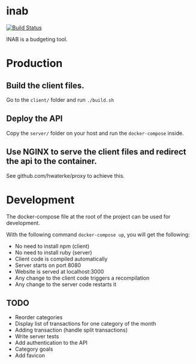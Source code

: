 # inab

[![Build Status](https://img.shields.io/travis/hwaterke/inab/master.svg?style=flat-square)](https://travis-ci.org/hwaterke/inab)

INAB is a budgeting tool.

# Production

## Build the client files.
Go to the `client/` folder and run `./build.sh`

## Deploy the API
Copy the `server/` folder on your host and run the `docker-compose` inside.

## Use NGINX to serve the client files and redirect the api to the container.
See github.com/hwaterke/proxy to achieve this.

# Development

The docker-compose file at the root of the project can be used for development.

With the following command `docker-compose up`, you will get the following:
* No need to install npm (client)
* No need to install ruby (server)
* Client code is compiled automatically
* Server starts on port 8080
* Website is served at localhost:3000
* Any change to the client code triggers a recompilation
* Any change to the server code restarts it

## TODO
* Reorder categories
* Display list of transactions for one category of the month
* Adding transaction (handle split transactions)
* Write server tests
* Add authentication to the API
* Category goals
* Add favicon
